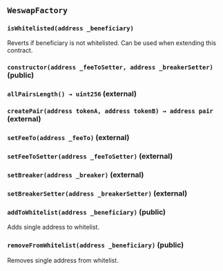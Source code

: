 ## `WeswapFactory`





### `isWhitelisted(address _beneficiary)`



Reverts if beneficiary is not whitelisted. Can be used when extending this contract.


### `constructor(address _feeToSetter, address _breakerSetter)` (public)





### `allPairsLength() → uint256` (external)





### `createPair(address tokenA, address tokenB) → address pair` (external)





### `setFeeTo(address _feeTo)` (external)





### `setFeeToSetter(address _feeToSetter)` (external)





### `setBreaker(address _breaker)` (external)





### `setBreakerSetter(address _breakerSetter)` (external)





### `addToWhitelist(address _beneficiary)` (public)



Adds single address to whitelist.


### `removeFromWhitelist(address _beneficiary)` (public)



Removes single address from whitelist.




